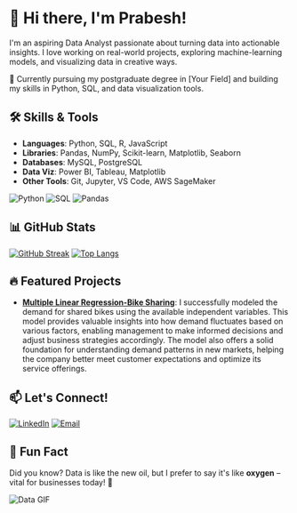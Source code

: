 # 👋 Hi there, I'm Prabesh!

I'm an aspiring Data Analyst passionate about turning data into actionable insights. I love working on real-world projects, exploring machine-learning models, and visualizing data in creative ways. 

🌱 Currently pursuing my postgraduate degree in [Your Field] and building my skills in Python, SQL, and data visualization tools.


## 🛠️ Skills & Tools

- **Languages**: Python, SQL, R, JavaScript
- **Libraries**: Pandas, NumPy, Scikit-learn, Matplotlib, Seaborn
- **Databases**: MySQL, PostgreSQL
- **Data Viz**: Power BI, Tableau, Matplotlib
- **Other Tools**: Git, Jupyter, VS Code, AWS SageMaker

![Python](https://img.shields.io/badge/Python-3776AB?style=for-the-badge&logo=python&logoColor=white)
![SQL](https://img.shields.io/badge/SQL-4479A1?style=for-the-badge&logo=postgresql&logoColor=white)
![Pandas](https://img.shields.io/badge/Pandas-150458?style=for-the-badge&logo=pandas&logoColor=white)

## 📊 GitHub Stats

[![GitHub Streak](https://streak-stats.demolab.com/?user=pkkk19&theme=android-dark)](https://git.io/streak-stats)
[![Top Langs](https://github-readme-stats.vercel.app/api/top-langs/?username=pkkk19&layout=compact)](https://github.com/pkkk19/github-readme-stats)

## 🔥 Featured Projects
- **[Multiple Linear Regression-Bike Sharing](https://github.com/pkkk19/Multiple-Linear-Regression-Bike-Sharing)**: I successfully modeled the demand for shared bikes using the available independent variables. This model provides valuable insights into how demand fluctuates based on various factors, enabling management to make informed decisions and adjust business strategies accordingly. The model also offers a solid foundation for understanding demand patterns in new markets, helping the company better meet customer expectations and optimize its service offerings.

## 📫 Let's Connect!

[![LinkedIn](https://img.shields.io/badge/LinkedIn-0077B5?style=for-the-badge&logo=linkedin&logoColor=white)](www.linkedin.com/in/prabesh-kumar-shrestha-281394195)
[![Email](https://img.shields.io/badge/Email-D14836?style=for-the-badge&logo=gmail&logoColor=white)](mailto:Prabesh065@gmail.com)

## 🎯 Fun Fact
Did you know? Data is like the new oil, but I prefer to say it's like **oxygen** – vital for businesses today! 🌱

![Data GIF](https://media.giphy.com/media/l3q2K5jinAlChoCLS/giphy.gif)
